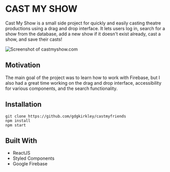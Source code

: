 # CAST MY SHOW

Cast My Show is a small side project for quickly and easily casting theatre productions using a drag and drop interface. It lets users log in, search for a show from the database, add a new show if it doesn't exist already, cast a show, and save their casts!

![Screenshot of castmyshow.com](./public/screenshot.gif)

## Motivation

The main goal of the project was to learn how to work with Firebase, but I also had a great time working on the drag and drop interface, accessibility for various components, and the search functionality.

## Installation

```
git clone https://github.com/gdgkirkley/castmyfriends
npm install
npm start
```

## Built With

- ReactJS
- Styled Components
- Google Firebase
